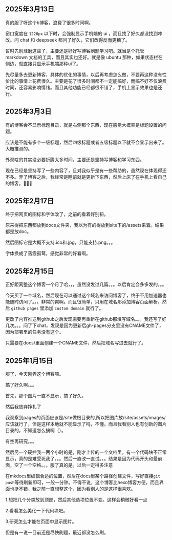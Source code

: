 ## 2025年3月13日

真的服了呀这个b博客，浪费了很多时间啊。

窗口宽度在 `1220px` 以下时，会强制显示手机端的 ui ，而且找了好久都没找到咋改。问 chat 和 deepseek 都问了好久，它们改得反而更糟了。

暂时先别琢磨这些了，主要还是好好写博客刷题学习吧。就当是个托管 markdown 文档的工具，而且其实也还好。就是像 ubuntu 那种，如果状态栏在侧边，就直接只显示手机端那种ui了。

先尽量多去更新博客，具体的优化的事情，以后再考虑怎么做，不要再这种没有性价比的事情上花费很久。主要是花了很多时间都不一定能搞好，而搞不好不仅浪费时间，还容易影响情绪。而且其他功能已经都很不错了，手机上显示效果也是还行。

## 2025年3月3日

有的博客会不显示标题目录，就是右侧那个东西，现在感觉大概率是标题设置的问题。

应该是不能有多个一级标题，然后四级标题或者五级标题以下就不会显示出来了。大概推测的。

外观啥的其实没必要折腾太多时间，主要还是坚持写博客和学习东西。

现在已经是坚持写了一些内容了，且对我似乎是有一些帮助的，虽然现在体现得还不多。弄了博客之后，我经常是睡前就是更新下东西，然后上床了在手机上看自己的博客。🤣🤣🤣

## 2025年2月17日

终于把网页的图标和字体改了，之前的看着好别扭。

原来得把东西都放到docs文件夹，我以为有的得放到site下的/assets来着。结果都是放doc。

然后图标它是大概不支持.ico和.jpg，只能支持.png。。。

字体换成了落霞孤鹜，感觉非常的好看啊。
## 2025年2月15日
正好距离整这个博客一个月了哈，，，虽然没发过几篇。。。以后肯定会多多发的。。。

今天买了一个域名，然后现在可以通过这个域名来访问博客了，终于不用加速器也能随时访问了。。。非常的爽啊。而且很简单，只用在域名那添加博客页面解析，然后 `github pages` 里添加 `custom domain` 就行了。  

更改了内容推送到github之后发现需要再重新在github那填写域名。。。我还写了好几次。。。问了下chat，发现是因为更新后gh-pages分支里没有CNAME文件了，因为部署里的任务没有这个。

只需要在docs/里面创建一个CNAME文件，然后把域名写进去就行了。

## 2025年1月15日
服了，今天刚弄这个博客嘛。

搞了好久啊。。。

首先，那个图片一直不显示，搞了好久。

然后我放弃挣扎了

我观察到pages的页面应该是/site做根目录的,所以把图片放/site/assets/images/ 应该就行了，但是这样本地就不能显示了吗，不懂。而且我看别人也有创新的图片目录的，不知道怎么搞啊（）。

有空再研究。。。

然后另一个硬控我一两个小时的是，刚才上传的一个文档里，有一个代码块不正常显示，真的是难受死我了。。。然后一直改一直试。。。结果是因为代码开头和最前面，空了一个空格。。。服了真的是。以后一定得多注意

在mkdocs里编辑合适的位置，然后在docs里某个路径创建文件，写好直接`git push`等待刷新即可，一般一分钟。不得不说，这个博客比hexo博客方便，而且界面也挺不错，我之前一直想整这个，因为看别人的是这样很喜欢。

1.想把几个分类放到顶部，然后其他选项位置不变。这样会稍微好看一点

2.看看怎么美化一下代码块吧。

3.研究怎么才能在页面中显示图片。

但是有一说一目前还是尽快刷题，最近都没怎么刷。